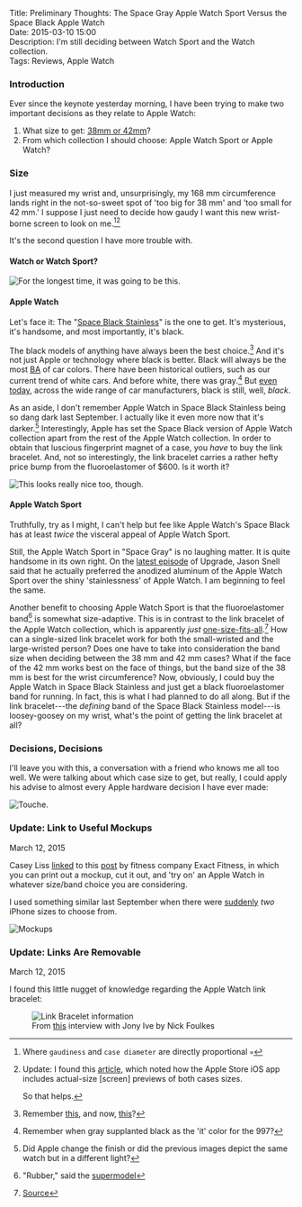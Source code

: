 Title: Preliminary Thoughts: The Space Gray Apple Watch Sport Versus the Space Black Apple Watch  
Date: 2015-03-10 15:00  
Description: I'm still deciding between Watch Sport and the Watch collection.  
Tags: Reviews, Apple Watch  

### Introduction

Ever since the keynote yesterday morning, I have been trying to make two important decisions as they relate to Apple Watch:

1. What size to get: [38mm or 42mm][1]?
2. From which collection I should choose: Apple Watch Sport or Apple Watch?

### Size

I just measured my wrist and, unsurprisingly, my 168 mm circumference lands right in the not-so-sweet spot of 'too big for 38 mm' and 'too small for 42 mm.' I suppose I just need to decide how gaudy I want this new wrist-borne screen to look on me.[^1][^2]

It's the second question I have more trouble with. 

#### Watch or Watch Sport?

![For the longest time, it was going to be this.][2]

#### Apple Watch

Let's face it: The "[Space Black Stainless][3]" is the one to get. It's mysterious, it's handsome, and most importantly, it's black. 

The black models of anything have always been the best choice.[^3] And it's not just Apple or technology where black is better. Black will always be the most [BA][4] of car colors. There have been historical outliers, such as our current trend of white cars. And before white, there was gray.[^4] But [even today][5], across the wide range of car manufacturers, black is still, well, *black*. 

As an aside, I don't remember Apple Watch in Space Black Stainless being so dang dark last September. I actually like it even more now that it's darker.[^5] Interestingly, Apple has set the Space Black version of Apple Watch  collection apart from the rest of the Apple Watch collection. In order to obtain that luscious fingerprint magnet of a case, you *have* to buy the link bracelet. And, not so interestingly, the link bracelet carries a rather hefty price bump from the fluoroelastomer of $600. Is it worth it?

![This looks really nice too, though.][6]

#### Apple Watch Sport

Truthfully, try as I might, I can't help but fee like Apple Watch's Space Black has at least *twice* the visceral appeal of Apple Watch Sport.

Still, the Apple Watch Sport in "Space Gray" is no laughing matter. It is quite handsome in its own right. On the [latest episode][7] of Upgrade, Jason Snell said that he actually preferred the anodized aluminum of the Apple Watch Sport over the shiny 'stainlessness' of Apple Watch. I am beginning to feel the same.

Another benefit to choosing Apple Watch Sport is that the fluoroelastomer band[^6] is somewhat size-adaptive. This is in contrast to the link bracelet of the Apple Watch collection, which is apparently *just* [one-size-fits-all][8].[^7] How can a single-sized link bracelet work for both the small-wristed and the large-wristed person? Does one have to take into consideration the band size when deciding between the 38 mm and 42 mm cases? What if the face of the 42 mm works best on the face of things, but the band size of the 38 mm is best for the wrist circumference? Now, obviously, I could buy the Apple Watch in Space Black Stainless and just get a black fluoroelastomer band for running. In fact, this is what I had planned to do all along. But if the link bracelet---the *defining* band of the Space Black Stainless model---is loosey-goosey on my wrist, what's the point of getting the link bracelet at all?

### Decisions, Decisions

I'll leave you with this, a conversation with a friend who knows me all too well. We were talking about which case size to get, but really, I could apply his advise to almost every Apple hardware decision I have ever made:

![Touche.][9]
<!-- {.small} -->

<aside class="update">

### Update: Link to Useful Mockups

March 12, 2015
<!-- {.updatetime} -->

Casey Liss [linked][10] to this [post][11] by fitness company Exact Fitness, in which you can print out a mockup, cut it out, and 'try on' an Apple Watch in whatever size/band choice you are considering.

I used something similar last September when there were [suddenly][12] *two* iPhone sizes to choose from.

![Mockups][13]
<!-- {style="width: 80%;"} -->

</aside>

<aside class="update">

### Update: Links Are Removable

March 12, 2015
<!-- {.updatetime} -->

I found this little nugget of knowledge regarding the Apple Watch link bracelet:

<figure>
	<img src="https://pbs.twimg.com/media/B__JFBzUQAEqzn9.png" alt="Link Bracelet information" title="Link Bracelet information">
	<figcaption>From <a href="http://howtospendit.ft.com/articles/77791-the-man-behind-the-apple-watch">this</a> interview with Jony Ive by Nick Foulkes</figcaption>
</figure>

</aside>

[^1]: Where `gaudiness` and `case diameter` are directly proportional `∝`
[^2]: Update: I found this [article][a], which noted how the Apple Store iOS app includes actual-size [screen] previews of both cases sizes.
	
	So that helps.
[^3]: Remember [this][b], and now, [this][c]?
[^4]: Remember when gray supplanted black as the 'it' color for the 997?
[^5]: Did Apple change the finish or did the previous images depict the same watch but in a different light?
[^6]: "Rubber," said the [supermodel][d]
[^7]: [Source][e]

[a]: http://www.mcelhearn.com/try-out-apple-watch-sizes-on-your-wrist/ "More mockups"
[b]: http://www.512pixels.net/blog/2015/2/future-classics-the-black-macbook "Stephen Hackett on the Black MacBook"
[c]: https://twitter.com/viticci/status/575014129095864320 "Federico Viticci checking out the Retina MacBook"
[d]: https://www.apple.com/watch/christy-turlington-burns/ "Apple's piece on Christy Turlington-Burns"
[e]: http://store.apple.com/Catalog/regional/amr/pdf/static/pdf/content/Watch_Sizing_Guide.pdf "Sizing guide for Apple Watch"

[1]: /2015/3/9/apple-watch-sizing-38-mm-or-42-mm "My post questioning whether the 42mm model was for me"
[2]: https://d.pr/i/1jzlL+ "Apple Watch Space Black"
[3]: http://www.apple.com/watch/apple-watch/space-black-stainless-steel-case-space-black-link-bracelet/ "Apple's product page for the Apple Watch Space Black"
[4]: http://nl.urbandictionary.com/define.php?term=BA&amp;defid=1081389 "Urban Dictionary: BA'"
[5]: http://car.astroawani.com/detail/news-grey-new-black-47911 "'Grey is the new black'"
[6]: https://d.pr/i/161KY+ "Apple Watch Sport"
[7]: http://www.relay.fm/upgrade/26 "Upgrade, episode 26"
[8]: https://d.pr/i/12Qgx+ "Apple's guide to 38mm vs 42mm Watch link bracelet sizes"
[9]: https://d.pr/i/13VbL+ "Conversation with John"
[10]: http://www.caseyliss.com/2015/3/11/apple-watch-paper-try-on "Casey's mockups of Apple Watch"
[11]: http://exactfitnessapps.com/try-it-on-apple-watch-sizing-guide.html "Source of mockups Casey linked to on his site"
[12]: http://thenextweb.com/apple/2014/09/09/apple-unveils-iphone-6/ "TNW reporting on Apple unveiling the iPhones 6"
[13]: https://d.pr/i/10oi3+ "Mockups"
